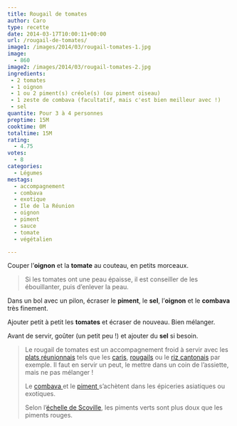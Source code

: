 ```yaml
---
title: Rougail de tomates
author: Caro
type: recette
date: 2014-03-17T10:00:11+00:00
url: /rougail-de-tomates/
image1: /images/2014/03/rougail-tomates-1.jpg
image:
  - 860
image2: /images/2014/03/rougail-tomates-2.jpg
ingredients:
 - 2 tomates
 - 1 oignon
 - 1 ou 2 piment(s) créole(s) (ou piment oiseau)
 - 1 zeste de combava (facultatif, mais c'est bien meilleur avec !)
 - sel
quantite: Pour 3 à 4 personnes
preptime: 15M
cooktime: 0M
totaltime: 15M
rating:
  - 4.75
votes:
  - 8
categories:
  - Légumes
mestags:
  - accompagnement
  - combava
  - exotique
  - Ile de la Réunion
  - oignon
  - piment
  - sauce
  - tomate
  - végétalien

---
```

Couper l&rsquo;**oignon** et la **tomate** au couteau, en petits morceaux.

> Si les tomates ont une peau épaisse, il est conseiller de les ébouillanter, puis d&rsquo;enlever la peau.

Dans un bol avec un pilon, écraser le **piment**, le **sel**, l&rsquo;**oignon** et le **combava** très finement.

Ajouter petit à petit les **tomates** et écraser de nouveau. Bien mélanger.

Avant de servir, goûter (un petit peu !) et ajouter du **sel** si besoin.

> Le rougail de tomates est un accompagnement froid à servir avec les [plats réunionnais][1] tels que les [caris][2], [rougails][3] ou le [riz cantonais][4] par exemple. Il faut en servir un peut, le mettre dans un coin de l&rsquo;assiette, mais ne pas mélanger !
>
> Le <a title="Lien vers article Wikipedia sur le Combava" href="http://fr.wikipedia.org/wiki/Combava" target="_blank">combava </a>et le <a title="Lien vers un article sur le piment de la Réunion" href="http://www.reunionsaveurs.com/faune-et-flore-reunion/epices/le-piment-de-la-reunion.php#" target="_blank">piment </a>s&rsquo;achètent dans les épiceries asiatiques ou exotiques.
>
> Selon l&rsquo;<a title="lien vers l'article Wikipedia sur l'échelle de Scoville" href="http://fr.wikipedia.org/wiki/%C3%89chelle_de_Scoville" target="_blank">échelle de Scoville</a>, les piments verts sont plus doux que les piments rouges.

 [1]: http://www.instamiam.fr/tag/ile-de-la-reunion/ "Lien vers les recettes réunionnaises"
 [2]: http://www.instamiam.fr/cari-de-porc-de-la-reunion/ "Cari de porc de la réunion"
 [3]: http://www.instamiam.fr/rougail-saucisses-reunionnais/ "Rougail saucisses réunionnais"
 [4]: http://www.instamiam.fr/riz-cantonnais-reunionnais/ "Riz cantonnais réunionnais"
